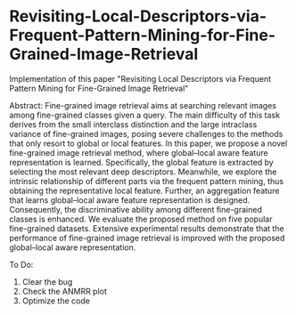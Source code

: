 # Revisiting-Local-Descriptors-via-Frequent-Pattern-Mining-for-Fine-Grained-Image-Retrieval
Implementation of this paper "Revisiting Local Descriptors via Frequent Pattern Mining for Fine-Grained Image Retrieval" 
           

Abstract: Fine-grained image retrieval aims at searching relevant images among fine-grained classes
given a query. The main difficulty of this task derives from the small interclass distinction and the
large intraclass variance of fine-grained images, posing severe challenges to the methods that only
resort to global or local features. In this paper, we propose a novel fine-grained image retrieval
method, where global–local aware feature representation is learned. Specifically, the global feature
is extracted by selecting the most relevant deep descriptors. Meanwhile, we explore the intrinsic
relationship of different parts via the frequent pattern mining, thus obtaining the representative
local feature. Further, an aggregation feature that learns global–local aware feature representation is
designed. Consequently, the discriminative ability among different fine-grained classes is enhanced.
We evaluate the proposed method on five popular fine-grained datasets. Extensive experimental
results demonstrate that the performance of fine-grained image retrieval is improved with the
proposed global–local aware representation. 

                
          
To Do:               
1. Clear the bug
2. Check the ANMRR plot
3. Optimize the code












                 
            
